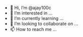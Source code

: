 - 👋 Hi, I’m @ajay100c
- 👀 I’m interested in ...
- 🌱 I’m currently learning ...
- 💞️ I’m looking to collaborate on ...
- 📫 How to reach me ...

<!---
ajay100c/ajay100c is a ✨ special ✨ repository because its `README.md` (this file) appears on your GitHub profile.
You can click the Preview link to take a look at your changes.
--->
